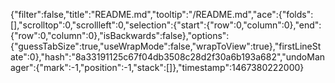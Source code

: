 {"filter":false,"title":"README.md","tooltip":"/README.md","ace":{"folds":[],"scrolltop":0,"scrollleft":0,"selection":{"start":{"row":0,"column":0},"end":{"row":0,"column":0},"isBackwards":false},"options":{"guessTabSize":true,"useWrapMode":false,"wrapToView":true},"firstLineState":0},"hash":"8a33191125c67f04db3508c28d2f30a6b193a682","undoManager":{"mark":-1,"position":-1,"stack":[]},"timestamp":1467380222000}
